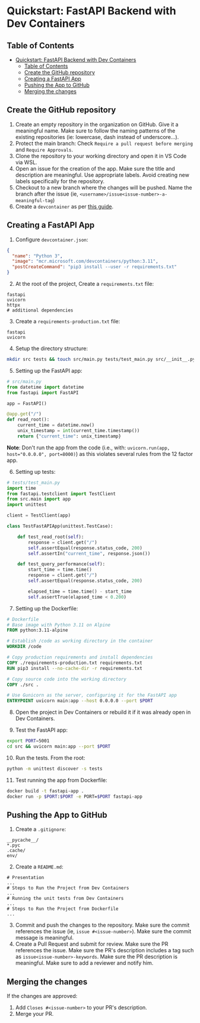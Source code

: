 # Quickstart: FastAPI Backend with Dev Containers

## Table of Contents

- [Quickstart: FastAPI Backend with Dev Containers](#quickstart-fastapi-backend-with-dev-containers)
  - [Table of Contents](#table-of-contents)
  - [Create the GitHub repository](#create-the-github-repository)
  - [Creating a FastAPI App](#creating-a-fastapi-app)
  - [Pushing the App to GitHub](#pushing-the-app-to-github)
  - [Merging the changes](#merging-the-changes)

## Create the GitHub repository

1. Create an empty repository in the organization on GitHub. Give it a meaningful name. Make sure to follow the naming patterns of the existing repositories (ie: lowercase, dash instead of underscore...).
2. Protect the main branch: Check `Require a pull request before merging` and `Require Approvals`.
3. Clone the repository to your working directory and open it in VS Code via WSL.
4. Open an issue for the creation of the app. Make sure the title and description are meaningful. Use appropriate labels. Avoid creating new labels specifically for the repository.
5. Checkout to a new branch where the changes will be pushed. Name the branch after the issue (ie, `<username>/issue<issue-number>-a-meaningful-tag`)
6. Create a `devcontainer` as per [this guide](../Development-Environment-Setup-Guide/DEV-EVN-SETUP.md).

## Creating a FastAPI App

1. Configure `devcontainer.json`:

```json
{
  "name": "Python 3",
  "image": "mcr.microsoft.com/devcontainers/python:3.11",
  "postCreateCommand": "pip3 install --user -r requirements.txt"
}
```

2. At the root of the project, Create a `requirements.txt` file:

```
fastapi
uvicorn
httpx
# additional dependencies
```

3. Create a `requirements-production.txt` file:

```
fastapi
uvicorn
```

4. Setup the directory structure:

```bash
mkdir src tests && touch src/main.py tests/test_main.py src/__init__.py tests/__init__.py Dockerfile
```

5. Setting up the FastAPI app:

```python
# src/main.py
from datetime import datetime
from fastapi import FastAPI

app = FastAPI()

@app.get("/")
def read_root():
    current_time = datetime.now()
    unix_timestamp = int(current_time.timestamp())
    return {"current_time": unix_timestamp}
```

**Note**: Don't run the app from the code (i.e., with: `uvicorn.run(app, host="0.0.0.0", port=8000)`) as this violates several rules from the 12 factor app.

6. Setting up tests:

```python
# tests/test_main.py
import time
from fastapi.testclient import TestClient
from src.main import app
import unittest

client = TestClient(app)

class TestFastAPIApp(unittest.TestCase):

    def test_read_root(self):
        response = client.get("/")
        self.assertEqual(response.status_code, 200)
        self.assertIn("current_time", response.json())

    def test_query_performance(self):
        start_time = time.time()
        response = client.get("/")
        self.assertEqual(response.status_code, 200)

        elapsed_time = time.time() - start_time
        self.assertTrue(elapsed_time < 0.200)
```

7. Setting up the Dockerfile:

```dockerfile
# Dockerfile
# Base image with Python 3.11 on Alpine
FROM python:3.11-alpine

# Establish /code as working directory in the container
WORKDIR /code

# Copy production requirements and install dependencies
COPY ./requirements-production.txt requirements.txt
RUN pip3 install --no-cache-dir -r requirements.txt

# Copy source code into the working directory
COPY ./src .

# Use Gunicorn as the server, configuring it for the FastAPI app
ENTRYPOINT uvicorn main:app --host 0.0.0.0 --port $PORT
```

8. Open the project in Dev Containers or rebuild it if it was already open in Dev Containers.

9. Test the FastAPI app:

```bash
export PORT=5001
cd src && uvicorn main:app --port $PORT
```

10. Run the tests. From the root:

```bash
python -m unittest discover -s tests
```

11. Test running the app from Dockerfile:

```bash
docker build -t fastapi-app .
docker run -p $PORT:$PORT -e PORT=$PORT fastapi-app
```

## Pushing the App to GitHub

1. Create a `.gitignore`:

```
__pycache__/
*.pyc
.cache/
env/
```

2. Create a `README.md`:

```
# Presentation
...
# Steps to Run the Project from Dev Containers
...
# Running the unit tests from Dev Containers
...
# Steps to Run the Project from Dockerfile
...
```

3. Commit and push the changes to the repository. Make sure the commit references the issue (ie, `issue #<issue-number>`). Make sure the commit message is meaningful.
4. Create a Pull Request and submit for review. Make sure the PR references the issue. Make sure the PR's description includes a tag such as `issue<issue-number>-keywords`. Make sure the PR description is meaningful. Make sure to add a reviewer and notify him.

## Merging the changes

If the changes are approved:

1. Add `Closes #<issue-number>` to your PR's description.
2. Merge your PR.
